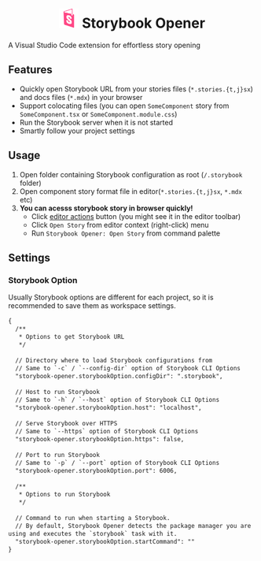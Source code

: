 <h1 align="center">
   <img src="./assets/icon.png" width="40" height="40" />
   Storybook Opener
</h1>

A Visual Studio Code extension for effortless story opening

## Features

- Quickly open Storybook URL from your stories files (`*.stories.{t,j}sx`) and docs files (`*.mdx`) in your browser
- Support colocating files (you can open `SomeComponent` story from `SomeComponent.tsx` or `SomeComponent.module.css`)
- Run the Storybook server when it is not started
- Smartly follow your project settings

## Usage

1. Open folder containing Storybook configuration as root (`/.storybook` folder)
2. Open component story format file in editor(`*.stories.{t,j}sx`, `*.mdx` etc)
3. **You can acesss storybook story in browser quickly!**
   - Click [editor actions](https://code.visualstudio.com/api/ux-guidelines/editor-actions) button (you might see it in the editor toolbar)
   - Click `Open Story` from editor context (right-click) menu
   - Run `Storybook Opener: Open Story` from command palette

## Settings

### Storybook Option

Usually Storybook options are different for each project, so it is recommended to save them as workspace settings.

```jsonc
{
  /**
   * Options to get Storybook URL
   */

  // Directory where to load Storybook configurations from
  // Same to `-c` / `--config-dir` option of Storybook CLI Options
  "storybook-opener.storybookOption.configDir": ".storybook",

  // Host to run Storybook
  // Same to `-h` / `--host` option of Storybook CLI Options
  "storybook-opener.storybookOption.host": "localhost",

  // Serve Storybook over HTTPS
  // Same to `--https` option of Storybook CLI Options
  "storybook-opener.storybookOption.https": false,

  // Port to run Storybook
  // Same to `-p` / `--port` option of Storybook CLI Options
  "storybook-opener.storybookOption.port": 6006,

  /**
   * Options to run Storybook
   */

  // Command to run when starting a Storybook.
  // By default, Storybook Opener detects the package manager you are using and executes the `storybook` task with it.
  "storybook-opener.storybookOption.startCommand": ""
}
```

